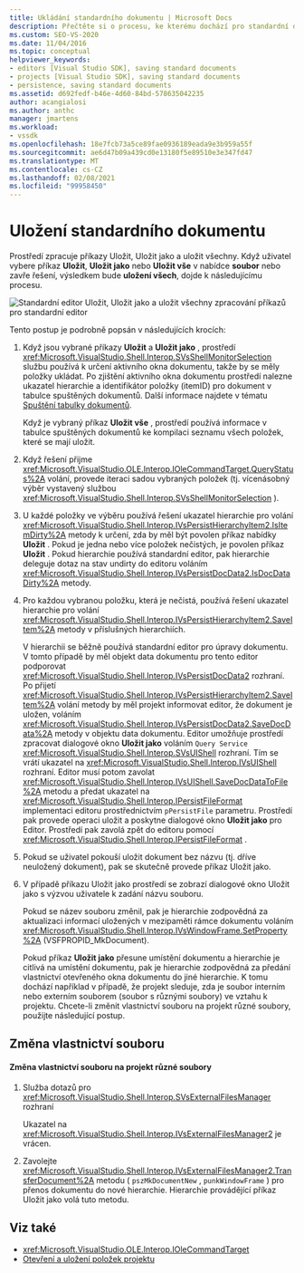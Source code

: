 ```yaml
---
title: Ukládání standardního dokumentu | Microsoft Docs
description: Přečtěte si o procesu, ke kterému dochází pro standardní dokument pro typ projektu, který přidáte do integrovaného vývojového prostředí sady Visual Studio.
ms.custom: SEO-VS-2020
ms.date: 11/04/2016
ms.topic: conceptual
helpviewer_keywords:
- editors [Visual Studio SDK], saving standard documents
- projects [Visual Studio SDK], saving standard documents
- persistence, saving standard documents
ms.assetid: d692fedf-b46e-4d60-84bd-578635042235
author: acangialosi
ms.author: anthc
manager: jmartens
ms.workload:
- vssdk
ms.openlocfilehash: 18e7fcb73a5ce89fae0936189eada9e3b959a55f
ms.sourcegitcommit: ae6d47b09a439cd0e13180f5e89510e3e347fd47
ms.translationtype: MT
ms.contentlocale: cs-CZ
ms.lasthandoff: 02/08/2021
ms.locfileid: "99958450"
---
```

# <a name="saving-a-standard-document"></a>Uložení standardního dokumentu
Prostředí zpracuje příkazy Uložit, Uložit jako a uložit všechny. Když uživatel vybere příkaz **Uložit**, **Uložit jako** nebo **Uložit vše** v nabídce **soubor** nebo zavře řešení, výsledkem bude **uložení všech**, dojde k následujícímu procesu.

 ![Standardní editor](../../extensibility/internals/media/public.gif "Veřejná") Uložit, Uložit jako a uložit všechny zpracování příkazů pro standardní editor

 Tento postup je podrobně popsán v následujících krocích:

1. Když jsou vybrané příkazy **Uložit** a **Uložit jako** , prostředí <xref:Microsoft.VisualStudio.Shell.Interop.SVsShellMonitorSelection> službu používá k určení aktivního okna dokumentu, takže by se měly položky ukládat. Po zjištění aktivního okna dokumentu prostředí nalezne ukazatel hierarchie a identifikátor položky (itemID) pro dokument v tabulce spuštěných dokumentů. Další informace najdete v tématu [Spuštění tabulky dokumentů](../../extensibility/internals/running-document-table.md).

    Když je vybraný příkaz **Uložit vše** , prostředí používá informace v tabulce spuštěných dokumentů ke kompilaci seznamu všech položek, které se mají uložit.

2. Když řešení přijme <xref:Microsoft.VisualStudio.OLE.Interop.IOleCommandTarget.QueryStatus%2A> volání, provede iteraci sadou vybraných položek (tj. vícenásobný výběr vystavený službou <xref:Microsoft.VisualStudio.Shell.Interop.SVsShellMonitorSelection> ).

3. U každé položky ve výběru používá řešení ukazatel hierarchie pro volání <xref:Microsoft.VisualStudio.Shell.Interop.IVsPersistHierarchyItem2.IsItemDirty%2A> metody k určení, zda by měl být povolen příkaz nabídky **Uložit** . Pokud je jedna nebo více položek nečistých, je povolen příkaz **Uložit** . Pokud hierarchie používá standardní editor, pak hierarchie deleguje dotaz na stav undirty do editoru voláním <xref:Microsoft.VisualStudio.Shell.Interop.IVsPersistDocData2.IsDocDataDirty%2A> metody.

4. Pro každou vybranou položku, která je nečistá, používá řešení ukazatel hierarchie pro volání <xref:Microsoft.VisualStudio.Shell.Interop.IVsPersistHierarchyItem2.SaveItem%2A> metody v příslušných hierarchiích.

    V hierarchii se běžně používá standardní editor pro úpravy dokumentu. V tomto případě by měl objekt data dokumentu pro tento editor podporovat <xref:Microsoft.VisualStudio.Shell.Interop.IVsPersistDocData2> rozhraní. Po přijetí <xref:Microsoft.VisualStudio.Shell.Interop.IVsPersistHierarchyItem2.SaveItem%2A> volání metody by měl projekt informovat editor, že dokument je uložen, voláním <xref:Microsoft.VisualStudio.Shell.Interop.IVsPersistDocData2.SaveDocData%2A> metody v objektu data dokumentu. Editor umožňuje prostředí zpracovat dialogové okno **Uložit jako** voláním `Query Service` <xref:Microsoft.VisualStudio.Shell.Interop.SVsUIShell> rozhraní. Tím se vrátí ukazatel na <xref:Microsoft.VisualStudio.Shell.Interop.IVsUIShell> rozhraní. Editor musí potom zavolat <xref:Microsoft.VisualStudio.Shell.Interop.IVsUIShell.SaveDocDataToFile%2A> metodu a předat ukazatel na <xref:Microsoft.VisualStudio.Shell.Interop.IPersistFileFormat> implementaci editoru prostřednictvím `pPersistFile` parametru. Prostředí pak provede operaci uložit a poskytne dialogové okno **Uložit jako** pro Editor. Prostředí pak zavolá zpět do editoru pomocí <xref:Microsoft.VisualStudio.Shell.Interop.IPersistFileFormat> .

5. Pokud se uživatel pokouší uložit dokument bez názvu (tj. dříve neuložený dokument), pak se skutečně provede příkaz Uložit jako.

6. V případě příkazu Uložit jako prostředí se zobrazí dialogové okno Uložit jako s výzvou uživatele k zadání názvu souboru.

    Pokud se název souboru změnil, pak je hierarchie zodpovědná za aktualizaci informací uložených v mezipaměti rámce dokumentu voláním <xref:Microsoft.VisualStudio.Shell.Interop.IVsWindowFrame.SetProperty%2A> (VSFPROPID_MkDocument).

   Pokud příkaz **Uložit jako** přesune umístění dokumentu a hierarchie je citlivá na umístění dokumentu, pak je hierarchie zodpovědná za předání vlastnictví otevřeného okna dokumentu do jiné hierarchie. K tomu dochází například v případě, že projekt sleduje, zda je soubor interním nebo externím souborem (soubor s různými soubory) ve vztahu k projektu. Chcete-li změnit vlastnictví souboru na projekt různé soubory, použijte následující postup.

## <a name="changing-file-ownership"></a>Změna vlastnictví souboru

#### <a name="to-change-file-ownership-to-the-miscellaneous-files-project"></a>Změna vlastnictví souboru na projekt různé soubory

1. Služba dotazů pro <xref:Microsoft.VisualStudio.Shell.Interop.SVsExternalFilesManager> rozhraní

     Ukazatel na <xref:Microsoft.VisualStudio.Shell.Interop.IVsExternalFilesManager2> je vrácen.

2. Zavolejte <xref:Microsoft.VisualStudio.Shell.Interop.IVsExternalFilesManager2.TransferDocument%2A> metodu ( `pszMkDocumentNew` , `punkWindowFrame` ) pro přenos dokumentu do nové hierarchie. Hierarchie provádějící příkaz Uložit jako volá tuto metodu.

## <a name="see-also"></a>Viz také
- <xref:Microsoft.VisualStudio.OLE.Interop.IOleCommandTarget>
- [Otevření a uložení položek projektu](../../extensibility/internals/opening-and-saving-project-items.md)
